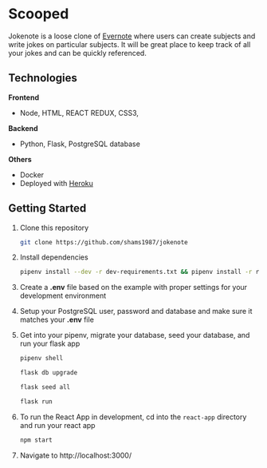 # Scooped

Jokenote is a loose clone of [Evernote](https://www.evernote.com/) where users can create subjects and write jokes on particular subjects. It will be great place to keep track of all your jokes and can be quickly referenced.

## Technologies

**Frontend**

- Node, HTML, REACT REDUX, CSS3,

**Backend**

- Python, Flask, PostgreSQL database

**Others**

- Docker
- Deployed with [Heroku](https://www.heroku.com/)

## Getting Started

1. Clone this repository

   ```bash
   git clone https://github.com/shams1987/jokenote
   ```

2. Install dependencies

   ```bash
   pipenv install --dev -r dev-requirements.txt && pipenv install -r requirements.txt
   ```

3. Create a **.env** file based on the example with proper settings for your development environment

4. Setup your PostgreSQL user, password and database and make sure it matches your **.env** file

5. Get into your pipenv, migrate your database, seed your database, and run your flask app

   ```bash
   pipenv shell
   ```

   ```bash
   flask db upgrade
   ```

   ```bash
   flask seed all
   ```

   ```bash
   flask run
   ```

6. To run the React App in development, cd into the `react-app` directory and run your react app

   ```bash
   npm start
   ```

7. Navigate to http://localhost:3000/
